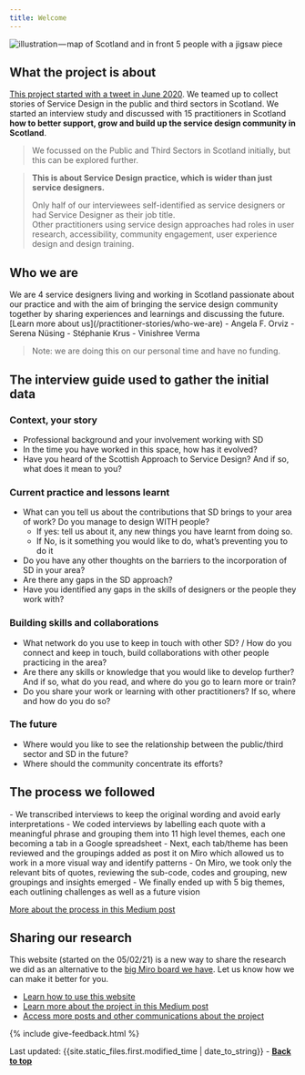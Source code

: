 ```yaml
---
title: Welcome
---
```



![illustration — map of Scotland and in front 5 people with a jigsaw piece](/practitioner-stories/images/practitionerstories-square-small.png)

## What the project is about
<p><a href="https://medium.com/@angelaforviz/remember-that-tweet-8b36dbae82bc" target="_blank">This project started with a tweet in June 2020</a>. We teamed up to collect stories of Service Design in the public and third sectors in Scotland. We started an interview study and discussed with 15 practitioners in Scotland <strong>how to better support, grow and build up the service design community in Scotland</strong>.</p>

> We focussed on the Public and Third Sectors in Scotland initially, but this can be explored further.


<blockquote class="alt">
  <p><strong>This is about Service Design practice, which is wider than just service designers.</strong></p>
  <p>Only half of our interviewees self-identified as service designers or had Service Designer as their job title. <br>
  Other practitioners using service design approaches had roles in user research, accessibility, community engagement, user experience design and design training.</p>
</blockquote>


<h2 class="top-line">Who we are</h2>
We are 4 service designers living and working in Scotland passionate about our practice and with the aim of bringing the service design community together by sharing experiences and learnings and discussing the future. [Learn more about us](/practitioner-stories/who-we-are)
- Angela F. Orviz
- Serena Nüsing
- Stéphanie Krus
- Vinishree Verma

> Note: we are doing this on our personal time and have no funding.

<h2 class="top-line"> The interview guide used to gather the initial data</h2>

### Context, your story
- Professional background and your involvement working with SD
- In the time you have worked in this space, how has it evolved?
- Have you heard of the Scottish Approach to Service Design? And if so, what does it mean to you?

### Current practice and lessons learnt
- What can you tell us about the contributions that SD brings to your area of work? Do you manage to design WITH people?
  - If yes: tell us about it, any new things you have learnt from doing so.
  - If No, is it something you would like to do, what’s preventing you to do it
- Do you have any other thoughts on the barriers to the incorporation of SD in your area?
- Are there any gaps in the SD approach?
- Have you identified any gaps in the skills of designers or the people they work with?

### Building skills and collaborations
- What network do you use to keep in touch with other SD? / How do you connect and keep in touch, build collaborations with other people practicing in the area?
- Are there any skills or knowledge that you would like to develop further? And if so, what do you read, and where do you go to learn more or train?
- Do you share your work or learning with other practitioners? If so, where and how do you do so?

### The future
- Where would you like to see the relationship between the public/third sector and SD in the future?
- Where should the community concentrate its efforts?


<h2 class="top-line">The process we followed</h2>
- We transcribed interviews to keep the original wording and avoid early interpretations
- We coded interviews by labelling each quote with a meaningful phrase and grouping them into 11 high level themes, each one becoming a tab in a Google spreadsheet
- Next, each tab/theme has been reviewed and the groupings added as post it on Miro which allowed us to work in a more visual way and identify patterns
- On Miro, we took only the relevant bits of quotes, reviewing the sub-code, codes and grouping, new groupings and insights emerged
- We finally ended up with 5 big themes, each outlining challenges as well as a future vision

<p><a href="https://stphaniekrus.medium.com/practitioner-stories-ffa3120ffd7f" target="_blank">More about the process in this Medium post</a></p>

<h2 class="top-line">Sharing our research</h2>

<p>This website (started on the 05/02/21) is a new way to share the research we did as an alternative to the <a href="https://miro.com/app/board/o9J_ldOzA14=/?moveToWidget=3074457352792688587&cot=14" target="_blank">big Miro board we have</a>. Let us know how we can make it better for you.</p>


<ul>
<li><a href="/practitioner-stories/how-to">Learn how to use this website</a></li>
<li><a href="https://practitionerstories.medium.com/stories-of-service-design-in-scotland-8f267710a2ba" target="_blank"> Learn more about the project in this Medium post</a></li>
<li><a href="/practitioner-stories/comms">Access more posts and other communications about the project</a></li>
</ul>

{% include give-feedback.html %}

<!-- div>Last updated: {{site.time | date_to_string}} - <a href="#"><strong>Back to top</strong></a></div-->
<div>Last updated: {{site.static_files.first.modified_time | date_to_string}} - <a href="#"><strong>Back to top</strong></a></div>

<!--
<p><a href="" target="_blank"></a></p>
<a href="" target="_blank"></a>
-->